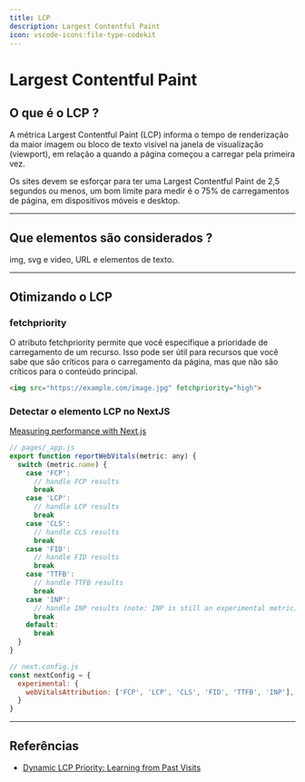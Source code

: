 ```yaml
---
title: LCP
description: Largest Contentful Paint
icon: vscode-icons:file-type-codekit
---
```


# Largest Contentful Paint

## O que é o LCP ?

A métrica Largest Contentful Paint (LCP) informa o tempo de renderização da maior imagem ou bloco de texto visível na janela de visualização (viewport), em relação a quando a página começou a carregar pela primeira vez.

Os sites devem se esforçar para ter uma Largest Contentful Paint de 2,5 segundos ou menos, um bom limite para medir é o 75% de carregamentos de página, em dispositivos móveis e desktop.

---

## Que elementos são considerados ?

img, svg e video, URL e elementos de texto.

---

## Otimizando o LCP

### fetchpriority

O atributo fetchpriority permite que você especifique a prioridade de carregamento de um recurso. Isso pode ser útil para recursos que você sabe que são críticos para o carregamento da página, mas que não são críticos para o conteúdo principal.

```html
<img src="https://example.com/image.jpg" fetchpriority="high">
```

### Detectar o elemento LCP no NextJS

[Measuring performance with Next.js](https://nextjs.org/docs/advanced-features/measuring-performance)

```js
// pages/_app.js
export function reportWebVitals(metric: any) {
  switch (metric.name) {
    case 'FCP':
      // handle FCP results
      break
    case 'LCP':
      // handle LCP results
      break
    case 'CLS':
      // handle CLS results
      break
    case 'FID':
      // handle FID results
      break
    case 'TTFB':
      // handle TTFB results
      break
    case 'INP':
      // handle INP results (note: INP is still an experimental metric)
      break
    default:
      break
  }
}
```

```js
// next.config.js
const nextConfig = {
  experimental: {
    webVitalsAttribution: ['FCP', 'LCP', 'CLS', 'FID', 'TTFB', 'INP'],
  }
}
```
 
---

## Referências

- [Dynamic LCP Priority: Learning from Past Visits](https://philipwalton.com/articles/dynamic-lcp-priority/)